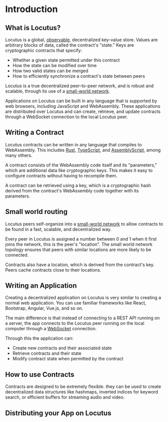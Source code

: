 # Introduction

## What is Locutus?

Locutus is a global, [observable](https://en.wikipedia.org/wiki/Small-world_network), decentralized key-value store. Values are arbitrary blocks of data, called the contract's "state." Keys are cryptographic contracts that specify:

* Whether a given state permitted under this contract
* How the state can be modified over time
* How two valid states can be merged
* How to efficiently synchronize a contract's state between peers

Locutus is a true decentralized peer-to-peer network, and is robust and scalable, through its use of a [small-world network](https://en.wikipedia.org/wiki/Small-world_network).

Applications on Locutus can be built in any language that is supported by web browsers, including JavaScript and WebAssembly. These applications are distributed over Locutus and can create, retrieve, and update contracts through a WebSocket connection to the local Locutus peer.

## Writing a Contract

Locutus contracts can be written in any language that compiles to WebAssembly. This includes [Rust](https://www.rust-lang.org/), [TypeScript](https://www.typescriptlang.org/), and [AssemblyScript](https://www.assemblyscript.org/), among many others.

A contract consists of the WebAssembly code itself and its "parameters," which are additional data like cryptographic keys. This makes it easy to configure contracts without having to recompile them.

A contract can be retrieved using a key, which is a cryptographic hash derived from the contract's WebAssembly code together with its parameters.

## Small world routing

Locutus peers self-organize into a [small-world network](https://en.wikipedia.org/wiki/Small-world_routing) to allow contracts to be found in a fast, scalable, and decentralized way.

Every peer in Locutus is assigned a number between 0 and 1 when it first joins the network, this is the peer's "location". The small world network topology ensures that peers with similar locations are more likely to be connected.

Contracts also have a location, which is derived from the contract's key. Peers cache contracts close to their locations.

## Writing an Application

Creating a decentralized application on Locutus is very similar to creating a normal web application. You can use familiar frameworks like React, Bootstrap, Angular, Vue.js, and so on.

The main difference is that instead of connecting to a REST API running on a server, the app connects to the Locutus peer running on the local computer through a [WebSocket](https://en.wikipedia.org/wiki/WebSocket) connection.

Through this the application can:

- Create new contracts and their associated state
- Retrieve contracts and their state
- Modify contract state when permitted by the contract

## How to use Contracts

Contracts are designed to be extremely flexible. they can be used to create decentralized data structures like hashmaps, inverted indices for keyword search, or efficient buffers for streaming audio and video.

## Distributing your App on Locutus

